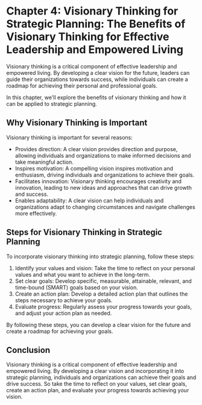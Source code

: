 Chapter 4: Visionary Thinking for Strategic Planning: The Benefits of Visionary Thinking for Effective Leadership and Empowered Living
======================================================================================================================================

Visionary thinking is a critical component of effective leadership and empowered living. By developing a clear vision for the future, leaders can guide their organizations towards success, while individuals can create a roadmap for achieving their personal and professional goals.

In this chapter, we'll explore the benefits of visionary thinking and how it can be applied to strategic planning.

Why Visionary Thinking is Important
-----------------------------------

Visionary thinking is important for several reasons:

* Provides direction: A clear vision provides direction and purpose, allowing individuals and organizations to make informed decisions and take meaningful action.
* Inspires motivation: A compelling vision inspires motivation and enthusiasm, driving individuals and organizations to achieve their goals.
* Facilitates innovation: Visionary thinking encourages creativity and innovation, leading to new ideas and approaches that can drive growth and success.
* Enables adaptability: A clear vision can help individuals and organizations adapt to changing circumstances and navigate challenges more effectively.

Steps for Visionary Thinking in Strategic Planning
--------------------------------------------------

To incorporate visionary thinking into strategic planning, follow these steps:

1. Identify your values and vision: Take the time to reflect on your personal values and what you want to achieve in the long-term.
2. Set clear goals: Develop specific, measurable, attainable, relevant, and time-bound (SMART) goals based on your vision.
3. Create an action plan: Develop a detailed action plan that outlines the steps necessary to achieve your goals.
4. Evaluate progress: Regularly assess your progress towards your goals, and adjust your action plan as needed.

By following these steps, you can develop a clear vision for the future and create a roadmap for achieving your goals.

Conclusion
----------

Visionary thinking is a critical component of effective leadership and empowered living. By developing a clear vision and incorporating it into strategic planning, individuals and organizations can achieve their goals and drive success. So take the time to reflect on your values, set clear goals, create an action plan, and evaluate your progress towards achieving your vision.
